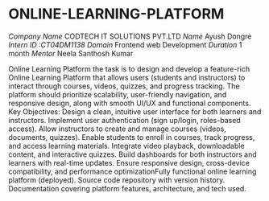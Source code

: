 # ONLINE-LEARNING-PLATFORM #
*Company Name* CODTECH IT SOLUTIONS PVT.LTD
*Name* Ayush Dongre 
*Intern ID :CT04DM1138* 
*Domain* Frontend web Development
*Duration* 1 month
*Mentor*  Neela Santhosh Kumar  

 
 
 Online Learning Platform
 the task is to design and develop a feature-rich Online Learning Platform that allows users (students and instructors) to interact through courses, videos, quizzes, and progress tracking. The platform should prioritize scalability, user-friendly navigation, and responsive design, along with smooth UI/UX and functional components.
Key Objectives:
Design a clean, intuitive user interface for both learners and instructors.
Implement user authentication (sign up/login, roles-based access).
Allow instructors to create and manage courses (videos, documents, quizzes).
Enable students to enroll in courses, track progress, and access learning materials.
Integrate video playback, downloadable content, and interactive quizzes.
Build dashboards for both instructors and learners with real-time updates.
Ensure responsive design, cross-device compatibility, and performance optimizationFully functional online learning platform (deployed).
Source code repository with version history.
Documentation covering platform features, architecture, and tech used.

